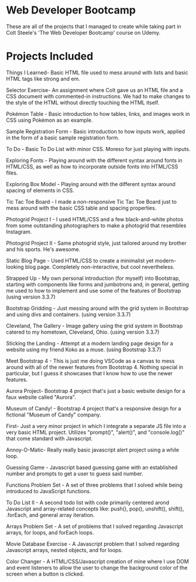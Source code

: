 # Web Developer Bootcamp

These are all of the projects that I managed to create while taking part in Colt Steele's 'The Web Developer Bootcamp' course on Udemy.   

# Projects Included

Things I Learned- Basic HTML file used to mess around with lists and basic HTML tags like strong and em.

Selector Exercise- An assignment where Colt gave us an HTML file and a CSS document with commented-in instructions. We had to make changes to the style of the HTML without directly touching the HTML itself. 

Pokémon Table - Basic introduction to how tables, links, and images work in CSS using Pokémon as an example.    

Sample Registration Form - Basic introduction to how inputs work, applied in the form of a basic sample registration form.

To Do - Basic To Do List with minor CSS. Moreso for just playing with inputs. 

Exploring Fonts - Playing around with the different syntax around fonts in HTML/CSS, as well as how to incorporate outside fonts into HTML/CSS files. 

Exploring Box Model - Playing around with the different syntax around spacing of elements in CSS. 

Tic Tac Toe Board - I made a non-responsive Tic Tac Toe Board just to mess around with the basic CSS table and spacing properties.  

Photogrid Project I - I used HTML/CSS and a few black-and-white photos from some outstanding photographers to make a photogrid that resembles Instagram.

Photogrid Project II - Same photogrid style, just tailored around my brother and his sports. He's awesome.  

Static Blog Page - Used HTML/CSS to create a minimalist yet modern-looking blog page. Completely non-interactive, but cool nevertheless. 

Strapped Up - My own personal introduction (for myself) into Bootstrap, starting with components like forms and jumbotrons and, in general, getting me used to how to implement and use some of the features of Bootstrap (using version 3.3.7)

Bootstrap Gridding - Just messing around with the grid system in Bootstrap and using divs and containers. (using version 3.3.7)

Cleveland, The Gallery - Image gallery using the grid system in Bootstrap catered to my hometown, Cleveland, Ohio. (using version 3.3.7)

Sticking the Landing - Attempt at a modern landing page design for a website using my friend Koko as a muse. (using Bootstrap 3.3.7)

Meet Bootstrap 4 - This is just me doing VSCode as a canvas to mess around with all of the newer features from Bootstrap 4. Nothing special in particular, but I guess it showcases that I know how to use the newer features. 

Aurora Project- Bootstrap 4 project that's just a basic website design for a faux website called "Aurora".  

Museum of Candy! - Bootstrap 4 project that's a responsive design for a fictional "Museum of Candy" company. 

First- Just a very minor project in which I integrate a separate JS file into a very basic HTML project. Utilizes "prompt()", "alert()", and "console.log()" that come standard with Javascript. 

Annoy-O-Matic- Really really basic javascript alert project using a while loop. 

Guessing Game - Javascript based guessing game with an established number and prompts to get a user to guess said number. 

Functions Problem Set - A set of three problems that I solved while being introduced to JavaScript functions. 

To Do List II - A second todo list with code primarily centered arond Javascript and array-related concepts like: push(), pop(), unshift(), shift(), .forEach, and general array iteration. 

Arrays Problem Set - A set of problems that I solved regarding Javascript arrays, for loops, and forEach loops.

Movie Database Exercise - A Javascript problem that I solved regarding Javascript arrays, nested objects, and for loops. 

Color Changer - A HTML/CSS/Javascript creation of mine where I use DOM and event listeners to allow the user to change the background color of the screen when a button is clicked.